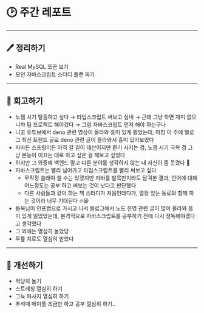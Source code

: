 # 🕑 주간 레포트

---

## 🖊 정리하기

- Real MySQL 쪼끔 보기
- 모던 자바스크립트 스터디 플랜 짜기

---

## 💭 회고하기

- 노잼 시기 탈출하고 싶다 → 타입스크립트 써보고 싶네 → 근데 그냥 하면 재미 없으니까 팀 프로젝트 해야겠다 → 그럼 자바스크립트 먼저 해야 하는구나
- 니꼬 유튜브에서 deno 관련 영상이 올라와 흥미 있게 봤었는데, 마침 이 주에 벨로그 최신 트렌드 글로 deno 관련 글이 올라와서 흥미 있어보였다
- 자바든 스프링이든 아직 갈 길이 태산이지만 환기 시키는 겸, 노잼 시기 극복 겸 그냥 본능이 이끄는 대로 하고 싶은 걸 해보고 싶었다
- 하지만 그 와중에 백엔드 말고 다른 분야를 생각하지 않는 내 자신이 좀 웃겼다 🤣
- 자바스크립트는 빨리 넘어가고 타입스크립트를 빨리 써보고 싶다
    - 무작정 쓸래야 쓸 수는 있겠지만 자바를 발목만치라도 담궈본 결과, 언어에 대해 어느정도는 공부 하고 써보는 것이 낫다고 판단했다
    - 다른 사람들과 같이 하는 책 스터디가 처음인데다가, 열정 있는 동료와 함께 하는 것이라 너무 기대된다 🔥😆
- 동욱님이 인프랩으로 가시고 나서 블로그에서 노드 진영 관련 글이 많이 올라와 흥미 있게 읽었었는데, 본격적으로 자바스크립트를 공부하기 전에 다시 정독해야겠다고 생각했다
- 그 외에는 열심히 놀았당
- 무릎 치료도 열심히 받았다

---

## 🥊 개선하기

- 적당히 놀기
- 스트레칭 열심히 하기
- 그뉵 마사지 열심히 하기
- 추석때 메이플 조금만 하고 공부 열심히 하기..